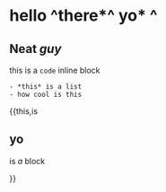 # hello ^there*^ yo* ^

## Neat *guy*







this is a `code` inline block



```
- *this* is a list
- how cool is this
```


{{this,is

## yo

is *a* block


}}